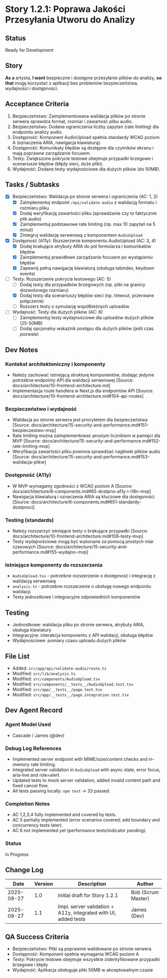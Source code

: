 # <!-- Powered by BMAD™ Core -->

# Story 1.2.1: Poprawa Jakości Przesyłania Utworu do Analizy

## Status

Ready for Development

## Story

**As a** artysta,
**I want** bezpieczne i dostępne przesyłanie plików do analizy,
**so that** mogę korzystać z aplikacji bez problemów bezpieczeństwa, wydajności i dostępności.

## Acceptance Criteria

1. Bezpieczeństwo: Zaimplementowana walidacja plików po stronie serwera sprawdza format, rozmiar i zawartość pliku audio.
2. Bezpieczeństwo: Dodane ograniczenia liczby zapytań (rate limiting) dla endpointu analizy audio.
3. Dostępność: Komponent AudioUpload spełnia standardy WCAG poziom A (oznaczenia ARIA, nawigacja klawiaturą).
4. Dostępność: Komunikaty błędów są dostępne dla czytników ekranu i mają poprawne zarządzanie focusem.
5. Testy: Zwiększone pokrycie testowe obejmuje przypadki brzegowe i scenariusze błędów (błędy sieci, duże pliki).
6. Wydajność: Dodane testy wydajnościowe dla dużych plików (do 50MB).

## Tasks / Subtasks

- [x] Bezpieczeństwo: Walidacja po stronie serwera i ograniczenia (AC: 1, 2)
  - [x] Zaimplementuj endpoint `/api/validate-audio` z walidacją formatu i rozmiaru pliku
  - [x] Dodaj weryfikację zawartości pliku (sprawdzanie czy to faktycznie plik audio)
  - [x] Zaimplementuj podstawowe rate limiting (np. max 10 zapytań na 5 minut)
  - [x] Zintegruj walidację serwerową z komponentem `AudioUpload`
- [x] Dostępność (A11y): Rozszerzenie komponentu AudioUpload (AC: 3, 4)
  - [x] Dodaj brakujące atrybuty ARIA do pól formularza i komunikatów błędów
  - [x] Zaimplementuj prawidłowe zarządzanie focusem po wystąpieniu błędów
  - [x] Zapewnij pełną nawigację klawiaturą (obsługa tabindex, keydown events)
- [ ] Testy: Rozszerzenie pokrycia testowego (AC: 5)
  - [ ] Dodaj testy dla przypadków brzegowych (np. pliki na granicy dozwolonego rozmiaru)
  - [x] Dodaj testy dla scenariuszy błędów sieci (np. timeout, przerwane połączenie)
  - [ ] Rozszerz testy o symulację współbieżnych uploadów
- [ ] Wydajność: Testy dla dużych plików (AC: 6)
  - [ ] Zaimplementuj testy wydajnościowe dla uploadów dużych plików (25-50MB)
  - [ ] Dodaj opcjonalny wskaźnik postępu dla dużych plików (jeśli czas pozwala)

## Dev Notes

### Kontekst architektoniczny i komponenty

- Należy zachować istniejącą strukturę komponentów, dodając jedynie potrzebne endpointy API dla walidacji serwerowej [Source: docs/architecture/10-frontend-architecture.md]
- Implementacja route handlera w Next.js dla endpointów API [Source: docs/architecture/10-frontend-architecture.md#104-api-routes]

### Bezpieczeństwo i wydajność

- Walidacja po stronie serwera jest priorytetem dla bezpieczeństwa [Source: docs/architecture/15-security-and-performance.md#151-bezpieczestwo-mvp]
- Rate limiting można zaimplementować prostym licznikiem w pamięci dla MVP [Source: docs/architecture/15-security-and-performance.md#152-rate-limiting-mvp]
- Weryfikacja zawartości pliku powinna sprawdzać nagłówki plików audio [Source: docs/architecture/15-security-and-performance.md#153-walidacja-plikw]

### Dostępność (A11y)

- W MVP wymagamy zgodności z WCAG poziom A [Source: docs/architecture/6-components.md#65-dostpno-a11y-i-i18n-mvp]
- Nawigacja klawiaturą i oznaczenia ARIA są kluczowe dla dostępności [Source: docs/architecture/6-components.md#651-standardy-dostpnoci]

### Testing (standards)

- Należy rozszerzyć istniejące testy o brakujące przypadki [Source: docs/architecture/10-frontend-architecture.md#108-testy-mvp]
- Testy wydajnościowe mogą być wykonane za pomocą prostych miar czasowych [Source: docs/architecture/15-security-and-performance.md#155-wydajno-mvp]

### Istniejące komponenty do rozszerzenia

- `AudioUpload.tsx` - potrzebne rozszerzenie o dostępność i integrację z walidacją serwerową
- `analysis.ts` - potrzebne rozszerzenie o obsługę nowego endpointu walidacji
- Testy jednostkowe i integracyjne odpowiednich komponentów

## Testing

- Jednostkowe: walidacja pliku po stronie serwera, atrybuty ARIA, obsługa klawiatury
- Integracyjne: interakcja komponentu z API walidacji, obsługa błędów
- Wydajnościowe: pomiary czasu uploadu dużych plików

## File List

- Added: `src/app/api/validate-audio/route.ts`
- Modified: `src/lib/analysis.ts`
- Modified: `src/components/AudioUpload.tsx`
- Modified: `src/components/__tests__/AudioUpload.test.tsx`
- Modified: `src/app/__tests__/page.test.tsx`
- Modified: `src/app/__tests__/page.integration.test.tsx`

## Dev Agent Record

### Agent Model Used

- Cascade / James (@dev)

### Debug Log References

- Implemented server endpoint with MIME/size/content checks and in-memory rate limiting.
- Integrated server validation in `AudioUpload` with async state, error focus, aria-live and role=alert.
- Updated tests to mock server validation, added invalid content path and fixed cancel flow.
- All tests passing locally: `npm test` → 33 passed.

### Completion Notes

- AC 1,2,3,4 fully implemented and covered by tests.
- AC 5 partially implemented (error scenarios covered; add boundary and concurrency tests later).
- AC 6 not implemented yet (performance tests/indicator pending).

### Status

In Progress

## Change Log

| Date       | Version | Description                   | Author             |
| ---------- | ------- | ----------------------------- | ------------------ |
| 2025-08-27 | 1.0     | Initial draft for Story 1.2.1 | Bob (Scrum Master) |
| 2025-08-27 | 1.1     | Impl. server validation + A11y, integrated with UI, added tests | James (Dev) |

## QA Success Criteria

- Bezpieczeństwo: Pliki są poprawnie walidowane po stronie serwera
- Dostępność: Komponent spełnia wymagania WCAG poziom A
- Testy: Pokrycie testowe obejmuje wszystkie zidentyfikowane przypadki brzegowe i błędy
- Wydajność: Aplikacja obsługuje pliki 50MB w akceptowalnym czasie
